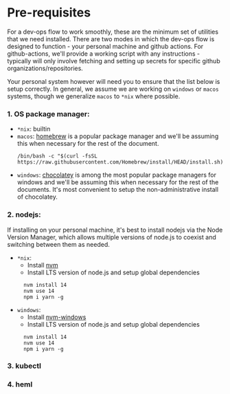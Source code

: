 # Pre-requisites

For a dev-ops flow to work smoothly, these are the minimum set of 
utilities that we need installed. There are two modes in which the 
dev-ops flow is designed to function - your personal machine and 
github actions. For github-actions, we'll provide a working script with any instructions - typically will only involve fetching and setting up secrets for specific github organizations/repositories.

Your personal system however will need you to ensure that the list below is setup correctly.
In general, we assume we are working on `windows` or `macos` systems, though we generalize `macos` to `*nix` where possible.

### 1. OS package manager:

- `*nix`: builtin
- `macos`: [homebrew](https://brew.sh/) is a popular package manager and we'll be assuming this when necessary for the rest of the document.
  ```
  /bin/bash -c "$(curl -fsSL https://raw.githubusercontent.com/Homebrew/install/HEAD/install.sh)"
  ```
- `windows`: [chocolatey](https://docs.chocolatey.org/en-us/choco/setup#non-administrative-install) is among the most popular package managers for windows and we'll be assuming this when necessary for the rest of the documents. It's most convenient to setup the non-administrative install of chocolatey.

### 2. nodejs:

If installing on your personal machine, it's best to install nodejs via the Node Version Manager, which allows multiple versions of node.js to coexist and switching between them as needed.

- `*nix`:
  - Install [nvm](https://github.com/nvm-sh/nvm#install--update-script)
  - Install LTS version of node.js and setup global dependencies
  ```
    nvm install 14
    nvm use 14
    npm i yarn -g
  ```
- `windows`:
  - Install [nvm-windows](https://github.com/coreybutler/nvm-windows#installation--upgrades)
  - Install LTS version of node.js and setup global dependencies
  ```
    nvm install 14
    nvm use 14
    npm i yarn -g
  ```

### 3. kubectl

### 4. heml


